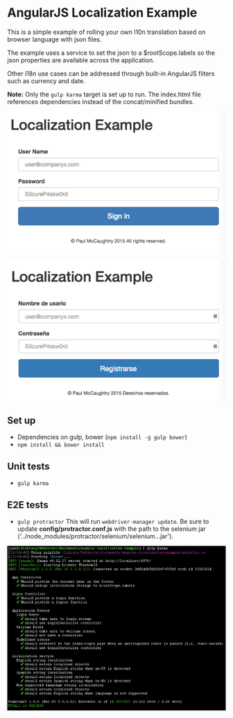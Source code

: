 # AngularJS Localization Example
This is a simple example of rolling your own l10n translation based on browser language with json files.

The example uses a service to set the json to a $rootScope.labels so the json properties are available across the application.

Other i18n use cases can be addressed through built-in AngularJS filters such as currency and date.

**Note:** Only the `gulp karma` target is set up to run. The index.html file references dependencies instead of the concat/minified bundles.

![English Login Screen](screenshots/login-english.png?raw=true "English Login Screen")

![Spanish Login Screen](screenshots/login-spanish.png?raw=true "Spanish Login Screen")

## Set up

- Dependencies on gulp, bower (`npm install -g gulp bower`)
- `npm install && bower install`

## Unit tests

- `gulp karma`

## E2E tests
- `gulp protractor`
This will run `webdriver-manager update`. Be sure to update **config/protractor.conf.js** with the path to the selenium jar ('../node_modules/protractor/selenium/selenium...jar').

![Output from gulp karma](screenshots/unit-tests.png?raw=true "Unit Tests")
